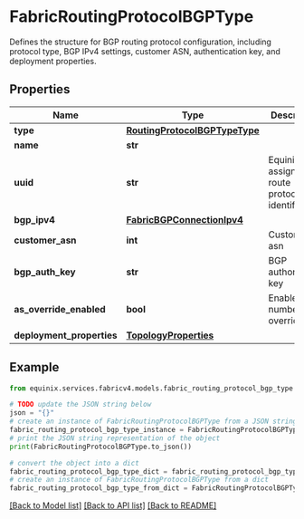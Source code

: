 # FabricRoutingProtocolBGPType

Defines the structure for BGP routing protocol configuration, including protocol type, BGP IPv4 settings, customer ASN, authentication key, and deployment properties. 

## Properties

Name | Type | Description | Notes
------------ | ------------- | ------------- | -------------
**type** | [**RoutingProtocolBGPTypeType**](RoutingProtocolBGPTypeType.md) |  | 
**name** | **str** |  | [optional] 
**uuid** | **str** | Equinix-assigned route protocol identifier | [optional] 
**bgp_ipv4** | [**FabricBGPConnectionIpv4**](FabricBGPConnectionIpv4.md) |  | 
**customer_asn** | **int** | Customer asn | 
**bgp_auth_key** | **str** | BGP authorization key | 
**as_override_enabled** | **bool** | Enable AS number override | [optional] 
**deployment_properties** | [**TopologyProperties**](TopologyProperties.md) |  | [optional] 

## Example

```python
from equinix.services.fabricv4.models.fabric_routing_protocol_bgp_type import FabricRoutingProtocolBGPType

# TODO update the JSON string below
json = "{}"
# create an instance of FabricRoutingProtocolBGPType from a JSON string
fabric_routing_protocol_bgp_type_instance = FabricRoutingProtocolBGPType.from_json(json)
# print the JSON string representation of the object
print(FabricRoutingProtocolBGPType.to_json())

# convert the object into a dict
fabric_routing_protocol_bgp_type_dict = fabric_routing_protocol_bgp_type_instance.to_dict()
# create an instance of FabricRoutingProtocolBGPType from a dict
fabric_routing_protocol_bgp_type_from_dict = FabricRoutingProtocolBGPType.from_dict(fabric_routing_protocol_bgp_type_dict)
```
[[Back to Model list]](../README.md#documentation-for-models) [[Back to API list]](../README.md#documentation-for-api-endpoints) [[Back to README]](../README.md)


